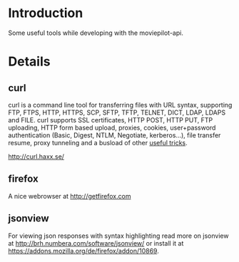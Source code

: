 # Introduction #

Some useful tools while developing with the moviepilot-api.


# Details #

## curl ##

curl is a command line tool for transferring files with URL syntax, supporting FTP, FTPS, HTTP, HTTPS, SCP, SFTP, TFTP, TELNET, DICT, LDAP, LDAPS and FILE. curl supports SSL certificates, HTTP POST, HTTP PUT, FTP uploading, HTTP form based upload, proxies, cookies, user+password authentication (Basic, Digest, NTLM, Negotiate, kerberos...), file transfer resume, proxy tunneling and a busload of other [useful tricks](http://curl.haxx.se/docs/features.html).

http://curl.haxx.se/

## firefox ##
A nice webrowser at http://getfirefox.com

## jsonview ##

For viewing json responses with syntax highlighting read more on jsonview at http://brh.numbera.com/software/jsonview/ or install it at https://addons.mozilla.org/de/firefox/addon/10869.